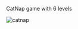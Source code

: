 CatNap game with 6 levels

![catnap](https://cloud.githubusercontent.com/assets/7776614/13347602/afbbcda8-dc23-11e5-828c-f1fa9612bc72.gif)


